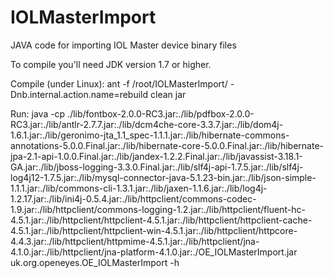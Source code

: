 # IOLMasterImport
JAVA code for importing IOL Master device binary files

To compile you'll need JDK version 1.7 or higher.

Compile (under Linux):
ant -f /root/IOLMasterImport/ -Dnb.internal.action.name=rebuild clean jar

Run:
java -cp ./lib/fontbox-2.0.0-RC3.jar:./lib/pdfbox-2.0.0-RC3.jar:./lib/antlr-2.7.7.jar:./lib/dcm4che-core-3.3.7.jar:./lib/dom4j-1.6.1.jar:./lib/geronimo-jta_1.1_spec-1.1.1.jar:./lib/hibernate-commons-annotations-5.0.0.Final.jar:./lib/hibernate-core-5.0.0.Final.jar:./lib/hibernate-jpa-2.1-api-1.0.0.Final.jar:./lib/jandex-1.2.2.Final.jar:./lib/javassist-3.18.1-GA.jar:./lib/jboss-logging-3.3.0.Final.jar:./lib/slf4j-api-1.7.5.jar:./lib/slf4j-log4j12-1.7.5.jar:./lib/mysql-connector-java-5.1.23-bin.jar:./lib/json-simple-1.1.1.jar:./lib/commons-cli-1.3.1.jar:./lib/jaxen-1.1.6.jar:./lib/log4j-1.2.17.jar:./lib/ini4j-0.5.4.jar:./lib/httpclient/commons-codec-1.9.jar:./lib/httpclient/commons-logging-1.2.jar:./lib/httpclient/fluent-hc-4.5.1.jar:./lib/httpclient/httpclient-4.5.1.jar:./lib/httpclient/httpclient-cache-4.5.1.jar:./lib/httpclient/httpclient-win-4.5.1.jar:./lib/httpclient/httpcore-4.4.3.jar:./lib/httpclient/httpmime-4.5.1.jar:./lib/httpclient/jna-4.1.0.jar:./lib/httpclient/jna-platform-4.1.0.jar:./OE_IOLMasterImport.jar uk.org.openeyes.OE_IOLMasterImport -h

